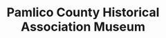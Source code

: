 ---
layout: repo
title: "Pamlico County Historical Association Museum"
id: 4706
permalink: repos/4706/
---